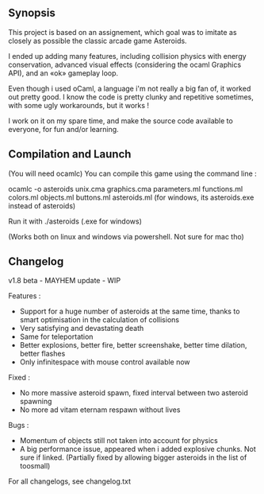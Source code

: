 ## Synopsis

This project is based on an assignement, which goal was to imitate as closely as possible the classic arcade game Asteroids.

I ended up adding many features, including collision physics with energy conservation, advanced visual effects (considering the ocaml Graphics API), and an «ok» gameplay loop.

Even though i used oCaml, a language i'm not really a big fan of, it worked out pretty good. I know the code is pretty clunky and repetitive sometimes, with some ugly workarounds, but it works !

I work on it on my spare time, and make the source code available to everyone, for fun and/or learning.

## Compilation and Launch

(You will need ocamlc)
You can compile this game using the command line :

ocamlc -o asteroids unix.cma graphics.cma parameters.ml functions.ml colors.ml objects.ml buttons.ml asteroids.ml
(for windows, its asteroids.exe instead of asteroids)

Run it with ./asteroids (.exe for windows)

(Works both on linux and windows via powershell. Not sure for mac tho)

## Changelog

v1.8 beta - MAYHEM update - WIP

Features :
- Support for a huge number of asteroids at the same time, thanks to smart optimisation in the calculation of collisions
- Very satisfying and devastating death
- Same for teleportation
- Better explosions, better fire, better screenshake, better time dilation, better flashes
- Only infinitespace with mouse control available now

Fixed :
- No more massive asteroid spawn, fixed interval between two asteroid spawning
- No more ad vitam eternam respawn without lives

Bugs :
- Momentum of objects still not taken into account for physics
- A big performance issue, appeared when i added explosive chunks. Not sure if linked.
(Partially fixed by allowing bigger asteroids in the list of toosmall)

For all changelogs, see changelog.txt
